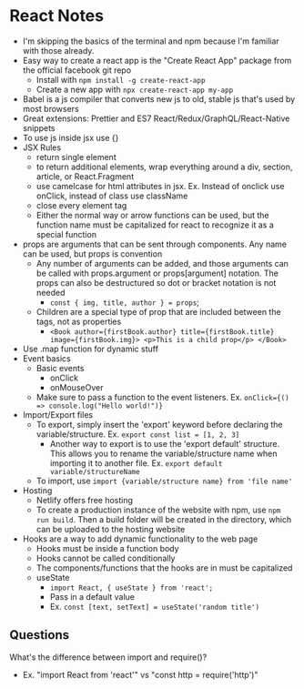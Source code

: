 # React Notes

- I'm skipping the basics of the terminal and npm because I'm familiar with those already.
- Easy way to create a react app is the "Create React App" package from the official facebook git repo
  - Install with `npm install -g create-react-app`
  - Create a new app with `npx create-react-app my-app`
- Babel is a js compiler that converts new js to old, stable js that's used by most browsers
- Great extensions: Prettier and ES7 React/Redux/GraphQL/React-Native snippets
- To use js inside jsx use {}
- JSX Rules
  - return single element
  - to return additional elements, wrap everything around a div, section, article, or React.Fragment
  - use camelcase for html attributes in jsx. Ex. Instead of onclick use onClick, instead of class use className
  - close every element tag
  - Either the normal way or arrow functions can be used, but the function name must be capitalized for react to recognize it as a special function
- props are arguments that can be sent through components. Any name can be used, but props is convention
  - Any number of arguments can be added, and those arguments can be called with props.argument or props[argument] notation. The props can also be destructured so dot or bracket notation is not needed
    - `const { img, title, author } = props`;
  - Children are a special type of prop that are included between the tags, not as properties
    - `<Book author={firstBook.author} title={firstBook.title} image={firstBook.img}> <p>This is a child prop</p> </Book>`
- Use .map function for dynamic stuff
- Event basics
  - Basic events
    - onClick
    - onMouseOver
  - Make sure to pass a function to the event listeners. Ex. `onClick={() => console.log("Hello world!")}`
- Import/Export files
  - To export, simply insert the 'export' keyword before declaring the variable/structure. Ex. `export const list = [1, 2, 3]`
    - Another way to export is to use the 'export default' structure. This allows you to rename the variable/structure name when importing it to another file. Ex. `export default variable/structureName`
  - To import, use `import {variable/structure name} from 'file name'`
- Hosting
  - Netlify offers free hosting
  - To create a production instance of the website with npm, use `npm run build`. Then a build folder will be created in the directory, which can be uploaded to the hosting website
- Hooks are a way to add dynamic functionality to the web page
  - Hooks must be inside a function body
  - Hooks cannot be called conditionally
  - The components/functions that the hooks are in must be capitalized
  - useState
    - `import React, { useState } from 'react';`
    - Pass in a default value
    - Ex. `const [text, setText] = useState('random title')`

## Questions

What's the difference between import and require()?

- Ex. "import React from 'react'" vs "const http = require('http')"
